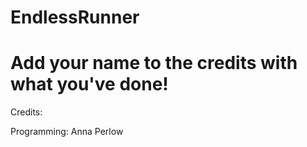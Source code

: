 # EndlessRunner


# Add your name to the credits with what you've done!
Credits:


Programming:
Anna Perlow
